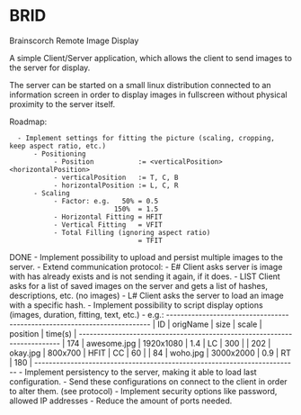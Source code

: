 BRID
====

Brainscorch Remote Image Display

A simple Client/Server application, which allows the client to send images to the server for display.

The server can be started on a small linux distribution connected to an information screen in order to display images in fullscreen without physical proximity to the server itself.

Roadmap:
 
      - Implement settings for fitting the picture (scaling, cropping, keep aspect ratio, etc.)
          - Positioning
               - Position           := <verticalPosition><horizontalPosition>
               - verticalPosition   := T, C, B
               - horizontalPosition := L, C, R
          - Scaling
               - Factor: e.g.   50% = 0.5
                              150%  = 1.5
               - Horizontal Fitting = HFIT
               - Vertical Fitting   = VFIT
               - Total Filling (ignoring aspect ratio)
                                    = TFIT
DONE  - Implement possibility to upload and persist multiple images to the server.
           - Extend communication protocol:
               - E#<hash>  Client asks server is image with has already exists and
                           is not sending it again, if it does.
               - LIST      Client asks for a list of saved images on the server and
                           gets a list of hashes, descriptions, etc. (no images)
               - L#<hash>  Client asks the server to load an image with a specific hash.
      - Implement possibility to script display options (images, duration, fitting, text, etc.)
           - e.g.:     -------------------------------------------------------------------------
                       | ID    | origName        | size       | scale   |  position  | time(s) |
                       -------------------------------------------------------------------------
                       | 174   | awesome.jpg     | 1920x1080  | 1.4     |  LC        | 300     |
                       | 202   | okay.jpg        |  800x700   | HFIT    |  CC        |  60     |
                       |  84   | woho.jpg        | 3000x2000  | 0.9     |  RT        | 180     |
                       -------------------------------------------------------------------------
      - Implement persistency to the server, making it able to load last configuration.
           - Send these configurations on connect to the client in order to alter them. (see protocol)
      - Implement security options like password, allowed IP addresses
      - Reduce the amount of ports needed.
